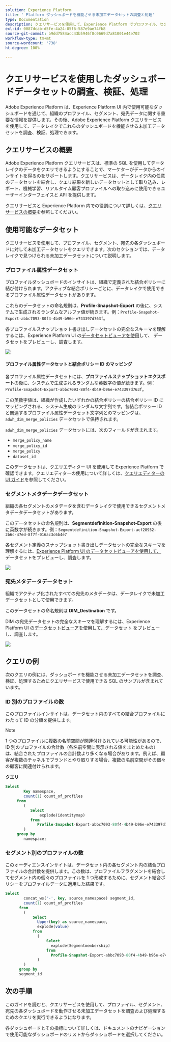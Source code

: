 ```yaml
---
solution: Experience Platform
title: ' Platform ダッシュボードを機能させる未加工データセットの調査と処理'
type: Documentation
description: クエリサービスを使用して、Experience Platform でプロファイル、セグメント、宛先ダッシュボードを機能させる未加工データセットを調査し、処理する方法を説明します。
exl-id: 0087dcab-d5fe-4a24-85f6-587e9ae74fb8
source-git-commit: b9dd7584acc43b5946f8c0669d7a81001e44e702
workflow-type: tm+mt
source-wordcount: '738'
ht-degree: 100%

---
```


# クエリサービスを使用したダッシュボードデータセットの調査、検証、処理

Adobe Experience Platform は、Experience Platform UI 内で使用可能なダッシュボードを通じて、組織のプロファイル、セグメント、宛先データに関する重要な情報を提供します。その後、Adobe Experience Platform クエリサービスを使用して、データレイクでこれらのダッシュボードを機能させる未加工データセットを調査、検証、処理できます。

## クエリサービスの概要

Adobe Experience Platform クエリサービスは、標準の SQL を使用してデータレイクのデータをクエリできるようにすることで、マーケターがデータからのインサイトを得るのをサポートします。クエリサービスは、データレイク内の任意のデータセットを結合し、クエリ結果を新しいデータセットとして取り込み、レポート、機械学習、リアルタイム顧客プロファイルへの取り込みに使用できるユーザーインターフェイスと API を提供します。

クエリサービスと Experience Platform 内での役割について詳しくは、[クエリサービスの概要](../query-service/home.md)を参照してください。

## 使用可能なデータセット

クエリサービスを使用して、プロファイル、セグメント、宛先の各ダッシュボードに対して未加工データセットをクエリできます。次のセクションでは、データレイクで見つけられる未加工データセットについて説明します。

### プロファイル属性データセット

プロファイルダッシュボードのインサイトは、組織で定義された結合ポリシーに結び付けられます。アクティブな結合ポリシーごとに、データレイクで使用できるプロファイル属性データセットがあります。

これらのデータセットの命名規則は、**Profile-Snapshot-Export** の後に、システムで生成されるランダムなアルファ値が続きます。例：`Profile-Snapshot-Export-abbc7093-80f4-4b49-b96e-e743397d763f`。

各プロファイルスナップショット書き出しデータセットの完全なスキーマを理解するには、Experience Platform UI の[データセットビューアを使用](../catalog/datasets/user-guide.md)して、 データセットをプレビューし、調査します。

![](images/query/profile-attribute.png)

#### プロファイル属性データセットと結合ポリシー ID のマッピング

各プロファイル属性データセットには、**プロファイルスナップショットエクスポート**&#x200B;の後に、システムで生成されるランダムな英数字の値が続きます。例：`Profile-Snapshot-Export-abbc7093-80f4-4b49-b96e-e743397d763f`。

この英数字値は、組織が作成したいずれかの結合ポリシーの結合ポリシー ID にマッピングされる、システム生成のランダムな文字列です。各結合ポリシー ID と関連するプロファイル属性データセット文字列とのマッピングは、`adwh_dim_merge_policies` データセットで保持されます。

`adwh_dim_merge_policies` データセットには、次のフィールドが含まれます。

* `merge_policy_name`
* `merge_policy_id`
* `merge_policy`
* `dataset_id`

このデータセットは、クエリエディター UI を使用して Experience Platform で確認できます。クエリエディターの使用について詳しくは、[クエリエディターの UI ガイド](../query-service/ui/user-guide.md)を参照してください。

### セグメントメタデータデータセット

組織の各セグメントのメタデータを含むデータレイクで使用できるセグメントメタデータデータセットがあります。

このデータセットの命名規則は、**Segmentdefinition-Snapshot-Export** の後に英数字が続きます。例：`Segmentdefinition-Snapshot-Export-acf28952-2b6c-47ed-8f7f-016ac3c6b4e7`

各セグメント定義のスナップショット書き出しデータセットの完全なスキーマを理解するには、[Experience Platform UI のデータセットビューアを使用して、 ](../catalog/datasets/user-guide.md)データセットをプレビューし、調査します。

![](images/query/segment-metadata.png)

### 宛先メタデータデータセット

組織でアクティブ化されたすべての宛先のメタデータは、データレイクで未加工データセットとして使用できます。

このデータセットの命名規則は **DIM_Destination** です。

DIM の宛先データセットの完全なスキーマを理解するには、Experience Platform UI の[データセットビューアを使用して、](../catalog/datasets/user-guide.md)データセット をプレビューし、調査します。

![](images/query/destinations-metadata.png)

## クエリの例

次のクエリの例には、ダッシュボードを機能させる未加工データセットを調査、検証、処理するためにクエリサービスで使用できる SQL のサンプルが含まれています。

### ID 別のプロファイルの数

このプロファイルインサイトは、データセット内のすべての結合プロファイルにわたって ID の分類を提供します。

>[!NOTE]
>
>1 つのプロファイルに複数の名前空間が関連付けられている可能性があるので、ID 別のプロファイルの合計数（各名前空間に表示される値をまとめたもの）は、結合されたプロファイルの合計数より多くなる場合があります。例えば、顧客が複数のチャネルでブランドとやり取りする場合、複数の名前空間がその個々の顧客に関連付けられます。

**クエリ**

```sql
Select
        Key namespace,
        count(1) count_of_profiles
     from
        (
           Select
               explode(identitymap)
           from
              Profile-Snapshot-Export-abbc7093-80f4-4b49-b96e-e743397d763f
        )
     group by
        namespace;
```

### セグメント別のプロファイルの数

このオーディエンスインサイトは、データセット内の各セグメント内の結合プロファイルの合計数を提供します。この数は、プロファイルフラグメントを結合してセグメント内の個々のプロファイルを 1 つ形成するために、セグメント結合ポリシーをプロファイルデータに適用した結果です。

```sql
Select          
        concat_ws('-', key, source_namespace) segment_id,
        count(1) count_of_profiles
      from
        (
            Select
              Upper(key) as source_namespace,
              explode(value)
            from
              (
                  Select
                    explode(Segmentmembership)
                  from
                    Profile-Snapshot-Export-abbc7093-80f4-4b49-b96e-e743397d763f
              )
        )
      group by
      segment_id
```

## 次の手順

このガイドを読むと、クエリサービスを使用して、プロファイル、セグメント、宛先の各ダッシュボードを動作させる未加工データセットを調査および処理するためのクエリを実行できるようになります。

各ダッシュボードとその指標について詳しくは、ドキュメントのナビゲーションで使用可能なダッシュボードのリストからダッシュボードを選択してください。
